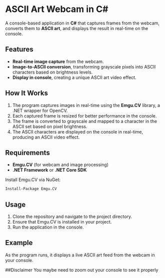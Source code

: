 # ASCII Art Webcam in C#

A console-based application in **C#** that captures frames from the webcam, converts them to **ASCII art**, and displays the result in real-time on the console. 

## Features
- **Real-time image capture** from the webcam.
- **Image-to-ASCII conversion**, transforming grayscale pixels into ASCII characters based on brightness levels.
- **Display in console**, creating a unique ASCII art video effect.

## How It Works

1. The program captures images in real-time using the **Emgu.CV** library, a .NET wrapper for OpenCV.
2. Each captured frame is resized for better performance in the console.
3. The frame is converted to grayscale and mapped to a character in the ASCII set based on pixel brightness.
4. The ASCII characters are displayed on the console in real-time, producing an ASCII video effect.

## Requirements

- **Emgu.CV** (for webcam and image processing)
- **.NET Framework** or **.NET Core SDK**

Install Emgu.CV via NuGet:
```bash
Install-Package Emgu.CV
```

## Usage

1. Clone the repository and navigate to the project directory.
2. Ensure that Emgu.CV is installed in your project.
3. Run the application in the console.

## Example

As the program runs, it displays a live ASCII art feed from the webcam in your console.

##Disclaimer
You maybe need to zoom out your console to see it properly
